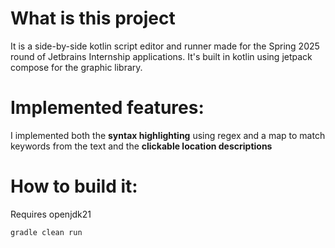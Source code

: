 # What is this project
It is a side-by-side kotlin script editor and runner made for the Spring 2025 round of Jetbrains Internship applications.
It's built in kotlin using jetpack compose for the graphic library.
# Implemented features:
I implemented both the **syntax highlighting** using regex and a map to match keywords from the text and the **clickable location descriptions**

# How to build it:
Requires openjdk21


``gradle clean run``
